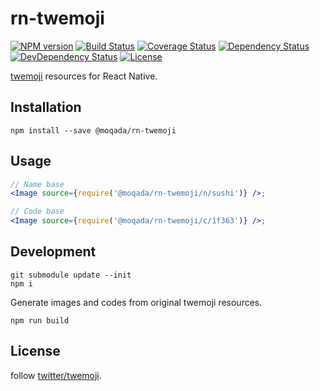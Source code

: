 # rn-twemoji

[![NPM version][npm-image]][npm-url]
[![Build Status][travis-image]][travis-url]
[![Coverage Status][codecov-image]][codecov-url]
[![Dependency Status][daviddm-image]][daviddm-url]
[![DevDependency Status][daviddm-dev-image]][daviddm-dev-url]
[![License][license-image]][license-url]

[twemoji](https://github.com/twitter/twemoji) resources for React Native.


## Installation

```
npm install --save @moqada/rn-twemoji
```


## Usage

```jsx
// Name base
<Image source={require('@moqada/rn-twemoji/n/sushi')} />;

// Code base
<Image source={require('@moqada/rn-twemoji/c/1f363')} />;
```

## Development

```
git submodule update --init
npm i
```

Generate images and codes from original twemoji resources.

```
npm run build
```

## License

follow [twitter/twemoji](https://github.com/twitter/twemoji).

[npm-url]: https://www.npmjs.com/package/@moqada/rn-twemoji
[npm-image]: https://img.shields.io/npm/v/@moqada/rn-twemoji.svg?style=flat-square
[travis-url]: https://travis-ci.org/moqada/rn-twemoji
[travis-image]: https://img.shields.io/travis/moqada/rn-twemoji.svg?style=flat-square
[daviddm-url]: https://david-dm.org/moqada/rn-twemoji
[daviddm-image]: https://img.shields.io/david/moqada/rn-twemoji.svg?style=flat-square
[daviddm-dev-url]: https://david-dm.org/moqada/rn-twemoji#info=devDependencies
[daviddm-dev-image]: https://img.shields.io/david/dev/moqada/rn-twemoji.svg?style=flat-square
[codecov-url]: https://codecov.io/github/moqada/rn-twemoji
[codecov-image]: https://img.shields.io/codecov/c/github/moqada/rn-twemoji.svg?style=flat-square
[license-url]: http://opensource.org/licenses/MIT
[license-image]: https://img.shields.io/github/license/moqada/rn-twemoji.svg?style=flat-square
